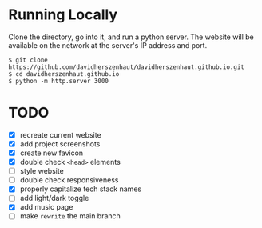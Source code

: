 # Running Locally

Clone the directory, go into it, and run a python server. The website will be available on the network at the server's IP address and port.

```shell
$ git clone https://github.com/davidherszenhaut/davidherszenhaut.github.io.git
$ cd davidherszenhaut.github.io
$ python -m http.server 3000
```

# TODO

- [x] recreate current website
- [x] add project screenshots
- [x] create new favicon
- [x] double check `<head>` elements
- [ ] style website
- [ ] double check responsiveness
- [x] properly capitalize tech stack names
- [ ] add light/dark toggle
- [x] add music page
- [ ] make `rewrite` the main branch

